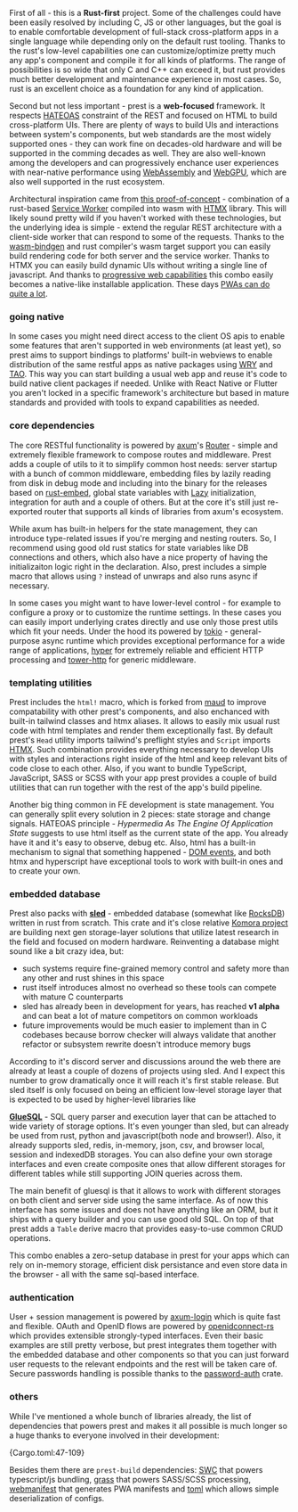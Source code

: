 First of all - this is a **Rust-first** project. Some of the challenges could have been easily resolved by including C, JS or other languages, but the goal is to enable comfortable development of full-stack cross-platform apps in a single language while depending only on the default rust tooling. Thanks to the rust's low-level capabilities one can customize/optimize pretty much any app's component and compile it for all kinds of platforms. The range of possibilities is so wide that only C and C++ can exceed it, but rust provides much better development and maintenance experience in most cases. So, rust is an excellent choice as a foundation for any kind of application.

Second but not less important - prest is a **web-focused** framework. It respects [HATEOAS](https://htmx.org/essays/hateoas/) constraint of the REST and focused on HTML to build cross-platform UIs. There are plenty of ways to build UIs and interactions between system's components, but web standards are the most widely supported ones - they can work fine on decades-old hardware and will be supported in the comming decades as well. They are also well-known among the developers and can progressively enchance user experiences with near-native performance using [WebAssembly](https://webassembly.org/) and [WebGPU](https://developer.chrome.com/blog/webgpu-io2023/), which are also well supported in the rust ecosystem.

Architectural inspiration came from [this proof-of-concept](https://github.com/richardanaya/wasm-service) - combination of a rust-based [Service Worker](https://developer.mozilla.org/en-US/docs/Web/API/Service_Worker_API) compiled into wasm with [HTMX](https://htmx.org/) library. This will likely sound pretty wild if you haven't worked with these technologies, but the underlying idea is simple - extend the regular REST architecture with a client-side worker that can respond to some of the requests. Thanks to the [wasm-bindgen](https://github.com/rustwasm/wasm-bindgen) and rust compiler's wasm target support you can easily build rendering code for both server and the service worker. Thanks to HTMX you can easily build dynamic UIs without writing a single line of javascript. And thanks to [progressive web capabilities](https://web.dev/what-are-pwas/) this combo easily becomes a native-like installable application. These days [PWAs can do quite a lot](https://whatpwacando.today/).

### going native

In some cases you might need direct access to the client OS apis to enable some features that aren't supported in web environments (at least yet), so prest aims to support bindings to platforms' built-in webviews to enable distribution of the same restful apps as native packages using [WRY](https://github.com/tauri-apps/wry) and [TAO](https://github.com/tauri-apps/tao). This way you can start building a usual web app and reuse it's code to build native client packages if needed. Unlike with React Native or Flutter you aren't locked in a specific framework's architecture but based in mature standards and provided with tools to expand capabilities as needed.

### core dependencies

The core RESTful functionality is powered by [axum](https://github.com/tokio-rs/axum)'s [Router](https://docs.rs/axum/latest/axum/struct.Router.html) - simple and extremely flexible framework to compose routes and middleware. Prest adds a couple of utils to it to simplify common host needs: server startup with a bunch of common middleware, embedding files by lazily reading from disk in debug mode and including into the binary for the releases based on [rust-embed](https://github.com/pyrossh/rust-embed), global state variables with [Lazy](https://docs.rs/once_cell/latest/once_cell/sync/struct.Lazy.html) initialization, integration for auth and a couple of others. But at the core it's still just re-exported router that supports all kinds of libraries from axum's ecosystem.

While axum has built-in helpers for the state management, they can introduce type-related issues if you're merging and nesting routers. So, I recommend using good old rust statics for state variables like DB connections and others, which also have a nice property of having the initializaiton logic right in the declaration. Also, prest includes a simple macro that allows using `?` instead of unwraps and also runs async if necessary.

In some cases you might want to have lower-level control - for example to configure a proxy or to customize the runtime settings. In these cases you can easily import underlying crates directly and use only those prest utils which fit your needs. Under the hood its powered by [tokio](https://docs.rs/tokio/latest/tokio/) - general-purpose async runtime which provides exceptional performance for a wide range of applications, [hyper](https://hyper.rs/) for extremely reliable and efficient HTTP processing and [tower-http](https://github.com/tower-rs/tower-http) for generic middleware. 

### templating utilities

Prest includes the `html!` macro, which is forked from [maud](https://github.com/lambda-fairy/maud) to improve compatability with other prest's components, and also enchanced with built-in tailwind classes and htmx aliases. It allows to easily mix usual rust code with html templates and render them exceptionally fast. By default prest's `Head` utility imports tailwind's preflight styles and `Script` imports [HTMX](https://htmx.org/). Such combination provides everything necessary to develop UIs with styles and interactions right inside of the html and keep relevant bits of code close to each other. Also, if you want to bundle TypeScript, JavaScript, SASS or SCSS with your app prest provides a couple of build utilities that can run together with the rest of the app's build pipeline.

Another big thing common in FE development is state management. You can generally split every solution in 2 pieces: state storage and change signals. HATEOAS principle - *Hypermedia As The Engine Of Application State* suggests to use html itself as the current state of the app. You already have it and it's easy to observe, debug etc. Also, html has a built-in mechanism to signal that something happened - [DOM events](https://en.wikipedia.org/wiki/DOM_event), and both htmx and hyperscript have exceptional tools to work with built-in ones and to create your own.

### embedded database 

Prest also packs with **[sled](http://sled.rs/)** - embedded database (somewhat like [RocksDB](https://rocksdb.org/)) written in rust from scratch. This crate and it's close relative 
[Komora project](https://github.com/komora-io) are building next gen storage-layer solutions that utilize latest research in the field and focused on modern hardware. Reinventing a database might sound like a bit crazy idea, but: 

* such systems require fine-grained memory control and safety more than any other and rust shines in this space
* rust itself introduces almost no overhead so these tools can compete with mature C counterparts
* sled has already been in development for years, has reached **v1 alpha** and can beat a lot of mature competitors on common workloads
* future improvements would be much easier to implement than in C codebases because borrow checker will always validate that another refactor or subsystem rewrite doesn't introduce memory bugs

According to it's discord server and discussions around the web there are already at least a couple of dozens of projects using sled. And I expect this number to grow dramatically once it will reach it's first stable release. But sled itself is only focused on being an efficient low-level storage layer that is expected to be used by higher-level libraries like 

**[GlueSQL](https://gluesql.org/docs/)** - SQL query parser and execution layer that can be attached to wide variety of storage options. It's even younger than sled, but can already be used from rust, python and javascript(both node and browser!). Also, it already supports sled, redis, in-memory, json, csv, and browser local, session and indexedDB storages. You can also define your own storage interfaces and even create composite ones that allow different storages for different tables while still supporting JOIN queries across them.

The main benefit of gluesql is that it allows to work with different storages on both client and server side using the same interface. As of now this interface has some issues and does not have anything like an ORM, but it ships with a query builder and you can use good old SQL. On top of that prest adds a `Table` derive macro that provides easy-to-use common CRUD operations.

This combo enables a zero-setup database in prest for your apps which can rely on in-memory storage, efficient disk persistance and even store data in the browser - all with the same sql-based interface.

### authentication

User + session management is powered by [axum-login](https://github.com/maxcountryman/axum-login) which is quite fast and flexible. OAuth and OpenID flows are powered by [openidconnect-rs](https://github.com/ramosbugs/openidconnect-rs) which provides extensible strongly-typed interfaces. Even their basic examples are still pretty verbose, but prest integrates them together with the embedded database and other components so that you can just forward user requests to the relevant endpoints and the rest will be taken care of. Secure passwords handling is possible thanks to the [password-auth](https://docs.rs/password-auth/latest/password_auth/) crate.

### others

While I've mentioned a whole bunch of libraries already, the list of dependencies that powers prest and makes it all possible is much longer so a huge thanks to everyone involved in their development:

{Cargo.toml:47-109}

Besides them there are `prest-build` dependencies: [SWC](https://swc.rs/) that powers typescript/js bundling, [grass](https://github.com/connorskees/grass) that powers SASS/SCSS processing, [webmanifest](https://github.com/mild-times/webmanifest) that generates PWA manifests and [toml](https://github.com/toml-rs/toml) which allows simple deserialization of configs.